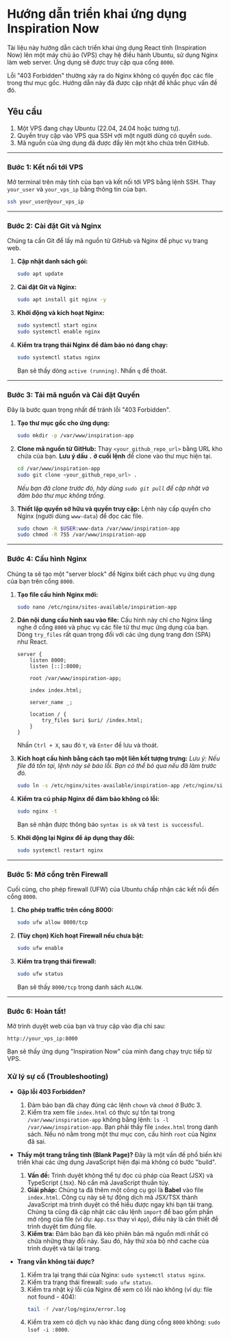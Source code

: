 # Hướng dẫn triển khai ứng dụng Inspiration Now

Tài liệu này hướng dẫn cách triển khai ứng dụng React tĩnh (Inspiration Now) lên một máy chủ ảo (VPS) chạy hệ điều hành Ubuntu, sử dụng Nginx làm web server. Ứng dụng sẽ được truy cập qua cổng `8000`.

Lỗi "403 Forbidden" thường xảy ra do Nginx không có quyền đọc các file trong thư mục gốc. Hướng dẫn này đã được cập nhật để khắc phục vấn đề đó.

## Yêu cầu
1.  Một VPS đang chạy Ubuntu (22.04, 24.04 hoặc tương tự).
2.  Quyền truy cập vào VPS qua SSH với một người dùng có quyền `sudo`.
3.  Mã nguồn của ứng dụng đã được đẩy lên một kho chứa trên GitHub.

---

### Bước 1: Kết nối tới VPS

Mở terminal trên máy tính của bạn và kết nối tới VPS bằng lệnh SSH. Thay `your_user` và `your_vps_ip` bằng thông tin của bạn.

```bash
ssh your_user@your_vps_ip
```

---

### Bước 2: Cài đặt Git và Nginx

Chúng ta cần Git để lấy mã nguồn từ GitHub và Nginx để phục vụ trang web.

1.  **Cập nhật danh sách gói:**
    ```bash
    sudo apt update
    ```

2.  **Cài đặt Git và Nginx:**
    ```bash
    sudo apt install git nginx -y
    ```

3.  **Khởi động và kích hoạt Nginx:**
    ```bash
    sudo systemctl start nginx
    sudo systemctl enable nginx
    ```

4.  **Kiểm tra trạng thái Nginx để đảm bảo nó đang chạy:**
    ```bash
    sudo systemctl status nginx
    ```
    Bạn sẽ thấy dòng `active (running)`. Nhấn `q` để thoát.

---

### Bước 3: Tải mã nguồn và Cài đặt Quyền

Đây là bước quan trọng nhất để tránh lỗi "403 Forbidden".

1.  **Tạo thư mục gốc cho ứng dụng:**
    ```bash
    sudo mkdir -p /var/www/inspiration-app
    ```

2.  **Clone mã nguồn từ GitHub:**
    Thay `<your_github_repo_url>` bằng URL kho chứa của bạn. **Lưu ý dấu `.` ở cuối lệnh** để clone vào thư mục hiện tại.
    ```bash
    cd /var/www/inspiration-app
    sudo git clone <your_github_repo_url> .
    ```
    *Nếu bạn đã clone trước đó, hãy dùng `sudo git pull` để cập nhật và đảm bảo thư mục không trống.*

3.  **Thiết lập quyền sở hữu và quyền truy cập:**
    Lệnh này cấp quyền cho Nginx (người dùng `www-data`) để đọc các file.
    ```bash
    sudo chown -R $USER:www-data /var/www/inspiration-app
    sudo chmod -R 755 /var/www/inspiration-app
    ```

---

### Bước 4: Cấu hình Nginx

Chúng ta sẽ tạo một "server block" để Nginx biết cách phục vụ ứng dụng của bạn trên cổng `8000`.

1.  **Tạo file cấu hình Nginx mới:**
    ```bash
    sudo nano /etc/nginx/sites-available/inspiration-app
    ```

2.  **Dán nội dung cấu hình sau vào file:**
    Cấu hình này chỉ cho Nginx lắng nghe ở cổng `8000` và phục vụ các file từ thư mục ứng dụng của bạn. Dòng `try_files` rất quan trọng đối với các ứng dụng trang đơn (SPA) như React.

    ```nginx
    server {
        listen 8000;
        listen [::]:8000;

        root /var/www/inspiration-app;

        index index.html;

        server_name _;

        location / {
            try_files $uri $uri/ /index.html;
        }
    }
    ```
    Nhấn `Ctrl + X`, sau đó `Y`, và `Enter` để lưu và thoát.

3.  **Kích hoạt cấu hình bằng cách tạo một liên kết tượng trưng:**
    *Lưu ý: Nếu file đã tồn tại, lệnh này sẽ báo lỗi. Bạn có thể bỏ qua nếu đã làm trước đó.*
    ```bash
    sudo ln -s /etc/nginx/sites-available/inspiration-app /etc/nginx/sites-enabled/
    ```

4.  **Kiểm tra cú pháp Nginx để đảm bảo không có lỗi:**
    ```bash
    sudo nginx -t
    ```
    Bạn sẽ nhận được thông báo `syntax is ok` và `test is successful`.

5.  **Khởi động lại Nginx để áp dụng thay đổi:**
    ```bash
    sudo systemctl restart nginx
    ```

---

### Bước 5: Mở cổng trên Firewall

Cuối cùng, cho phép firewall (UFW) của Ubuntu chấp nhận các kết nối đến cổng `8000`.

1.  **Cho phép traffic trên cổng 8000:**
    ```bash
    sudo ufw allow 8000/tcp
    ```

2.  **(Tùy chọn) Kích hoạt Firewall nếu chưa bật:**
    ```bash
    sudo ufw enable
    ```

3.  **Kiểm tra trạng thái firewall:**
    ```bash
    sudo ufw status
    ```
    Bạn sẽ thấy `8000/tcp` trong danh sách `ALLOW`.

---

### Bước 6: Hoàn tất!

Mở trình duyệt web của bạn và truy cập vào địa chỉ sau:

`http://your_vps_ip:8000`

Bạn sẽ thấy ứng dụng "Inspiration Now" của mình đang chạy trực tiếp từ VPS.

### Xử lý sự cố (Troubleshooting)

*   **Gặp lỗi 403 Forbidden?**
    1.  Đảm bảo bạn đã chạy đúng các lệnh `chown` và `chmod` ở Bước 3.
    2.  Kiểm tra xem file `index.html` có thực sự tồn tại trong `/var/www/inspiration-app` không bằng lệnh: `ls -l /var/www/inspiration-app`. Bạn phải thấy file `index.html` trong danh sách. Nếu nó nằm trong một thư mục con, cấu hình `root` của Nginx đã sai.

*   **Thấy một trang trắng tinh (Blank Page)?**
    Đây là một vấn đề phổ biến khi triển khai các ứng dụng JavaScript hiện đại mà không có bước "build".
    1.  **Vấn đề:** Trình duyệt không thể tự đọc cú pháp của React (JSX) và TypeScript (.tsx). Nó cần mã JavaScript thuần túy.
    2.  **Giải pháp:** Chúng ta đã thêm một công cụ gọi là **Babel** vào file `index.html`. Công cụ này sẽ tự động dịch mã JSX/TSX thành JavaScript mà trình duyệt có thể hiểu được ngay khi bạn tải trang. Chúng ta cũng đã cập nhật các câu lệnh `import` để bao gồm phần mở rộng của file (ví dụ: `App.tsx` thay vì `App`), điều này là cần thiết để trình duyệt tìm đúng file.
    3.  **Kiểm tra:** Đảm bảo bạn đã kéo phiên bản mã nguồn mới nhất có chứa những thay đổi này. Sau đó, hãy thử xóa bộ nhớ cache của trình duyệt và tải lại trang.

*   **Trang vẫn không tải được?**
    1.  Kiểm tra lại trạng thái của Nginx: `sudo systemctl status nginx`.
    2.  Kiểm tra trạng thái firewall: `sudo ufw status`.
    3.  Kiểm tra nhật ký lỗi của Nginx để xem có lỗi nào không (ví dụ: file not found - 404):
        ```bash
        tail -f /var/log/nginx/error.log
        ```
    4.  Kiểm tra xem có dịch vụ nào khác đang dùng cổng `8000` không: `sudo lsof -i :8000`.